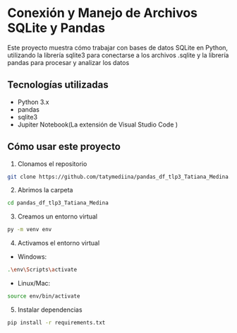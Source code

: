 # Conexión y Manejo de Archivos SQLite y Pandas

Este proyecto muestra cómo trabajar con bases de datos SQLite en Python, utilizando la librería sqlite3 para conectarse a los archivos .sqlite y la librería pandas para procesar y analizar los datos

## Tecnologías utilizadas

- Python 3.x
- pandas
- sqlite3
- Jupiter Notebook(La extensión de Visual Studio Code )

## Cómo usar este proyecto

1. Clonamos el repositorio 

```bash
git clone https://github.com/tatymediina/pandas_df_tlp3_Tatiana_Medina.git
```
2. Abrimos la carpeta
```bash
cd pandas_df_tlp3_Tatiana_Medina
```
3. Creamos un entorno virtual
```bash
py -m venv env
```
4. Activamos el entorno virtual

- Windows:

```bash 
.\env\Scripts\activate
```
- Linux/Mac:

```bash
source env/bin/activate
```

5. Instalar dependencias 
```bash
pip install -r requirements.txt
```